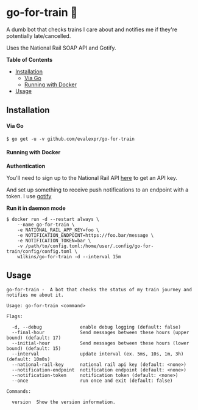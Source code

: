# go-for-train 🚂

A dumb bot that checks trains I care about and notifies me if they're
potentially late/cancelled.

Uses the National Rail SOAP API and Gotify.

**Table of Contents**

<!-- toc -->

- [Installation](#installation)
    + [Via Go](#via-go)
    + [Running with Docker](#running-with-docker)
- [Usage](#usage)

<!-- tocstop -->

## Installation

#### Via Go

```console
$ go get -u -v github.com/evalexpr/go-for-train
```

#### Running with Docker

**Authentication**

You'll need to sign up to the National Rail API [here](http://realtime.nationalrail.co.uk/OpenLDBWSRegistration/) to get an API key.

And set up something to receive push notifications to an endpoint with a token. I use [gotify](https://gotify.net/)

**Run it in daemon mode**

```console
$ docker run -d --restart always \
    --name go-for-train \
    -e NATIONAL_RAIL_APP_KEY=foo \
    -e NOTIFICATION_ENDPOINT=https://foo.bar/message \
    -e NOTIFICATION_TOKEN=bar \
    -v /path/to/config.toml:/home/user/.config/go-for-train/config/config.toml \
    w1lkins/go-for-train -d --interval 15m
```

## Usage

```console
go-for-train -  A bot that checks the status of my train journey and notifies me about it.

Usage: go-for-train <command>

Flags:

  -d, --debug              enable debug logging (default: false)
  --final-hour             Send messages between these hours (upper bound) (default: 17)
  --initial-hour           Send messages between these hours (lower bound) (default: 15)
  --interval               update interval (ex. 5ms, 10s, 1m, 3h) (default: 10m0s)
  --national-rail-key      national rail api key (default: <none>)
  --notification-endpoint  notification endpoint (default: <none>)
  --notification-token     notification token (default: <none>)
  --once                   run once and exit (default: false)

Commands:

  version  Show the version information.
```
